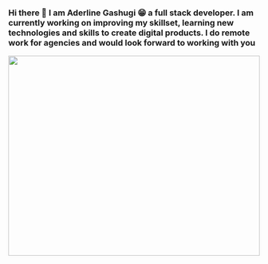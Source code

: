 ### Hi there 👋 I am Aderline Gashugi 😁 a full stack developer. I am currently working on improving my skillset, learning new technologies and skills to create digital products. I do remote work for agencies and would look forward to working with you
<a href="Aderlineee" target="blank"><img align="center" src="https://res.cloudinary.com/ddravaukf/image/upload/v1650288063/me_lo2uet.gif" height="400vh" width="100%" style="margin:'auto'"/></a>

<!--
**Aderline490/Aderline490** is a ✨ _special_ ✨ repository because its `README.md` (this file) appears on your GitHub profile.

Here are some ideas to get you started:

- 🔭 I’m currently working on ...
- 🌱 I’m currently learning ...
- 👯 I’m looking to collaborate on ...
- 🤔 I’m looking for help with ...
- 💬 Ask me about ...
- 📫 How to reach me: ...
- 😄 Pronouns: ...
- ⚡ Fun fact: ...
-->
